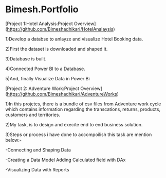 # Bimesh.Portfolio

[Project 1:Hotel Analysis:Project Overview] (https://github.com/Bimeshadhikari/HotelAnalaysis)

1)Develop a databse to anlayze and visualize Hotel Booking data.

2)First the dataset is downloaded and shaped it.

3)Database is built.

4)Connected Power BI to a Database.

5)And, finally Visualize Data in Power Bi


[Project 2: Adventure Work:Project Overview] (https://github.com/Bimeshadhikari/AdventureWorks)

1)In this projetcs, there is a bundle of csv files from Adventure work cycle which contains information regarding the transcations, returns, products, customers and territories. 

2)My task, is to design and execite end to end business solution.

3)Steps or process i have done to accompoilish this task are mention below:- 

 -Connecting and Shaping Data 
 
 -Creating a Data Model Adding Calculated field with DAx 
 
 -Visualizing Data with Reports
